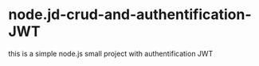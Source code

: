 # node.jd-crud-and-authentification-JWT
this is a simple node.js small project with authentification JWT
